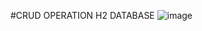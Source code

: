 #CRUD OPERATION H2 DATABASE 
![image](https://github.com/user-attachments/assets/5dbf0139-4b2a-441a-bb5a-fcd4c0664dda)

